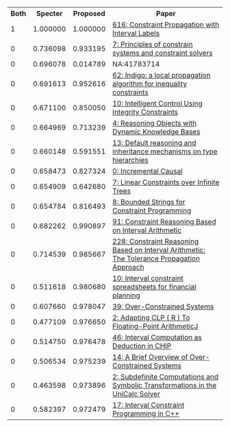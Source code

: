 <html><table><tr>
<th>Both</th>
<th>Specter</th>
<th>Proposed</th>
<th>Paper</th>
</tr>
<tr>
<td>1</td>
<td>1.000000</td>
<td>1.000000</td>
<td><a href="https://www.semanticscholar.org/paper/80c490b3fa89c4144a0781d084dec2a0545eabd6">616: Constraint Propagation with Interval Labels</a></td>
</tr>
<tr>
<td>0</td>
<td>0.736098</td>
<td>0.933195</td>
<td><a href="https://www.semanticscholar.org/paper/2aef921c114fc6c8f97ec9e52b0afd09f9d7819e">7: Principles of constrain systems and constraint solvers</a></td>
</tr>
<tr>
<td>0</td>
<td>0.696078</td>
<td>0.014789</td>
<td>NA:41783714</td>
</tr>
<tr>
<td>0</td>
<td>0.691613</td>
<td>0.952616</td>
<td><a href="https://www.semanticscholar.org/paper/0e3752d168211b51ad66c2ec87ecab5484fd61db">62: Indigo: a local propagation algorithm for inequality constraints</a></td>
</tr>
<tr>
<td>0</td>
<td>0.671100</td>
<td>0.850050</td>
<td><a href="https://www.semanticscholar.org/paper/61e362db877e0d5656d1715bd18955bd25634c0b">10: Intelligent Control Using Integrity Constraints</a></td>
</tr>
<tr>
<td>0</td>
<td>0.664969</td>
<td>0.713239</td>
<td><a href="https://www.semanticscholar.org/paper/1435493eadcdbe0a7c2a8ed9e965ecb5a8c3396c">4: Reasoning Objects with Dynamic Knowledge Bases</a></td>
</tr>
<tr>
<td>0</td>
<td>0.660148</td>
<td>0.591551</td>
<td><a href="https://www.semanticscholar.org/paper/4eb8d59884cde8d9bafd393918f976010b3cb088">13: Default reasoning and inheritance mechanisms on type hierarchies</a></td>
</tr>
<tr>
<td>0</td>
<td>0.658473</td>
<td>0.827324</td>
<td><a href="https://www.semanticscholar.org/paper/98b2e141d7ba482cff37c7a12e535229f6bd96e8">0: Incremental Causal</a></td>
</tr>
<tr>
<td>0</td>
<td>0.654909</td>
<td>0.642680</td>
<td><a href="https://www.semanticscholar.org/paper/0fa343cf32256546594edfb2eaeea63cd7803d1d">7: Linear Constraints over Infinite Trees</a></td>
</tr>
<tr>
<td>0</td>
<td>0.654784</td>
<td>0.816493</td>
<td><a href="https://www.semanticscholar.org/paper/0ba79fbdc1d63b8ed3b0405e92fbe0d693aff688">8: Bounded Strings for Constraint Programming</a></td>
</tr>
<tr>
<td>0</td>
<td>0.682262</td>
<td>0.990897</td>
<td><a href="https://www.semanticscholar.org/paper/ec72a1a28d7a0c0c904f49cda82068f260d8c48c">91: Constraint Reasoning Based on Interval Arithmetic</a></td>
</tr>
<tr>
<td>0</td>
<td>0.714539</td>
<td>0.985667</td>
<td><a href="https://www.semanticscholar.org/paper/e9c7d8fbed3a94b64ab68db79f869c9596a39990">228: Constraint Reasoning Based on Interval Arithmetic: The Tolerance Propagation Approach</a></td>
</tr>
<tr>
<td>0</td>
<td>0.511618</td>
<td>0.980680</td>
<td><a href="https://www.semanticscholar.org/paper/840e13eb1d68729521073714ded8aad525d63c41">10: Interval constraint spreadsheets for financial planning</a></td>
</tr>
<tr>
<td>0</td>
<td>0.607660</td>
<td>0.978047</td>
<td><a href="https://www.semanticscholar.org/paper/6065f5e3f1e37e99225a7bf6c99dcac1699343ff">39: Over-Constrained Systems</a></td>
</tr>
<tr>
<td>0</td>
<td>0.477109</td>
<td>0.976650</td>
<td><a href="https://www.semanticscholar.org/paper/f2ac79c9e0fc31b7d499f346c688e8fd84d88d74">2: Adapting CLP ( R ) To Floating-Point ArithmeticJ</a></td>
</tr>
<tr>
<td>0</td>
<td>0.514750</td>
<td>0.976478</td>
<td><a href="https://www.semanticscholar.org/paper/ab2bd26041305bfc3ca45f980d23d28229e2e6e2">46: Interval Computation as Deduction in CHIP</a></td>
</tr>
<tr>
<td>0</td>
<td>0.506534</td>
<td>0.975239</td>
<td><a href="https://www.semanticscholar.org/paper/d0ff781f3ff1069c1979a2199304ac77795ab306">14: A Brief Overview of Over-Constrained Systems</a></td>
</tr>
<tr>
<td>0</td>
<td>0.463598</td>
<td>0.973896</td>
<td><a href="https://www.semanticscholar.org/paper/c80adcf5a586acf321c04ff704a063d07fc3af8e">2: Subdefinite Computations and Symbolic Transformations in the UniCalc Solver</a></td>
</tr>
<tr>
<td>0</td>
<td>0.582397</td>
<td>0.972479</td>
<td><a href="https://www.semanticscholar.org/paper/c84328749ebd5c208151213ccd1a3891fcba2d31">17: Interval Constraint Programming in C++</a></td>
</tr>
</table></html>

